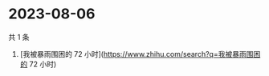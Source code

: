 # 2023-08-06

共 1 条

<!-- BEGIN -->
<!-- 最后更新时间 Sun Aug 06 2023 05:01:39 GMT+0800 (China Standard Time) -->

1. [我被暴雨围困的 72 小时](https://www.zhihu.com/search?q=我被暴雨围困的 72
   小时)

<!-- END -->

